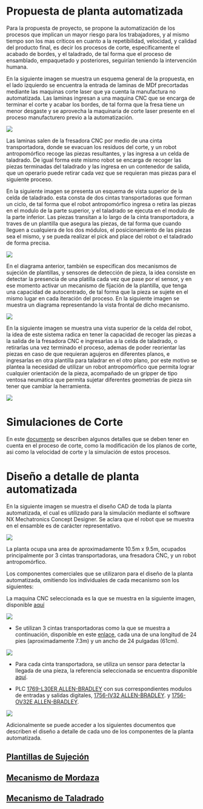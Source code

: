 # Propuesta de planta automatizada

Para la propuesta de proyecto, se propone la automatización de los procesos que implican un mayor riesgo para los trabajadores, y al mismo tiempo son los mas críticos en cuanto a la repetibilidad, velocidad, y calidad del producto final, es decir los procesos de corte, específicamente el acabado de bordes, y el taladrado, de tal forma que el proceso de ensamblado, empaquetado y posteriores, seguirían teniendo la intervención humana.

En la siguiente imagen se muestra un esquema general de la propuesta, en el lado izquierdo se encuentra la entrada de laminas de MDf precortadas mediante las maquinas corte laser que ya cuenta la manufactura no automatizada. Las laminas ingresan a una maquina CNC que se encarga de terminar el corte y acabar los bordes, de tal forma que la fresa tiene un menor desgaste y se aprovecha la maquinaria de corte laser presente en el proceso manufacturero previo a la automatización.



![](../images/esquemaPlantaAutomatizada.png)

Las laminas salen de la fresadora CNC por medio de una cinta transportadora, donde se evacuan los residuos del corte, y un robot antropomórfico recoge las piezas resultantes, y las ingresa a un celda de taladrado. De igual forma este mismo robot se encarga de recoger las piezas terminadas del taladrado y las ingresa en un contenedor de salida, que un operario puede retirar cada vez que se requieran mas piezas para el siguiente proceso.


En la siguiente imagen se presenta un esquema de vista superior de la celda de taladrado. esta consta de dos cintas transportadoras que forman un ciclo, de tal forma que el robot antropomórfico ingresa o retira las piezas en el modulo de la parte superior, y el taladrado se ejecuta en el modulo de la parte inferior. Las piezas transitan a lo largo de la cinta transportadora, a traves de un plantilla que asegura las piezas, de tal forma que cuando lleguen a cualquiera de los dos módulos, el posicionamiento de las piezas sea el mismo, y se pueda realizar el pick and place del robot o el taladrado de forma precisa.

![](../images/drillPlant.png)

En el diagrama anterior, también se especifican dos mecanismos de sujeción de plantillas, y sensores de detección de pieza, la idea consiste en detectar la presencia de una platilla cada vez que pase por el sensor, y en ese momento activar un mecanismo de fijación de la plantilla, que tenga una capacidad de autocentrado, de tal forma que la pieza se sujete en el mismo lugar en cada iteración del proceso. En la siguiente imagen se muestra un diagrama representando la vista frontal de dicho mecanismo.

![](../images/diagramaMordaza.png)

En la siguiente imagen se muestra una vista superior de la celda del robot, la idea de este sistema radica en tener la capacidad de recoger las piezas a la salida de la fresadora CNC e ingresarlas a la celda de taladrado, o retirarlas una vez terminado el proceso, ademas de poder reorientar las piezas en caso de que requieran agujeros en diferentes planos, e ingresarlas en otra plantilla para taladrar en el otro plano, por este motivo se plantea la necesidad de utilizar un robot antropomórfico que permita lograr cualquier orientación de la pieza, acompañado de un gripper de tipo ventosa neumática que permita sujetar diferentes geometrías de pieza sin tener que cambiar la herramienta.

![](../images/celdaRobot.png)


# Simulaciones de Corte

En este [documento](./PiezasYCortes.md) se describen algunos detalles que se deben tener en cuenta en el proceso de corte, como la modificación de los planos de corte, asi como la velocidad de corte y la simulación de estos procesos.

# Diseño a detalle de planta automatizada

En la siguiente imagen se muestra el diseño CAD de toda la planta automatizada, el cual es utilizado para la simulación mediante el software NX Mechatronics  Concept Designer. Se aclara que el robot que se muestra en el ensamble es de carácter representativo.

![](../images/assembly.png)

La planta ocupa una area de aproximadamente 10.5m x 9.5m, ocupados principalmente por 3 cintas transportadoras, una fresadora CNC, y un robot antropomórfico.

Los componentes comerciales que se utilizaron para el diseño de la planta automatizada, omitiendo los individuales de cada mecanismo son los siguientes:

La maquina CNC seleccionada es la que se muestra en la siguiente imagen, disponible [aquí](https://cntmotion.com/solutions/application/feed-through-parts-machining/)

![](../images/CNCMachine.png)

- Se utilizan 3 cintas transportadoras como la que se muestra a continuación, disponible en este [enlace](https://www.grainger.com/product/BESTFLEX-Powered-Roller-Conveyor-24-5YDF4?opr=PDPRRDSP&analytics=dsrrItems_5YDF3), cada una de una longitud de 24 pies (aproximadamente 7.3m) y un ancho de 24 pulgadas (61cm).

![](../images/conveyorMachine.png)

- Para cada cinta transportadora, se utiliza un sensor para detectar la llegada de una pieza, la referencia seleccionada se encuentra disponible [aquí](https://www.mcmaster.com/7674K812/).

- PLC [1769-L30ER ALLEN-BRADLEY](https://co.wiautomation.com/allen-bradley/plc-sistemas/compactlogix/1769L30ER?gclid=Cj0KCQjw7PCjBhDwARIsANo7CgmpGsCVsYg1hpT3X5nnFjPaax9bad99TBPo--CAxjIbJZAdXeUibbYaAoEbEALw_wcB) con sus correspondientes modulos de entradas y salidas digitales, [1756-IV32 ALLEN-BRADLEY](https://co.wiautomation.com/allen-bradley/modulos/controllogix/1756IV32). y [1756-OV32E ALLEN-BRADLEY](https://co.wiautomation.com/allen-bradley/modulos/controllogix/1756OV32E).

![](../images/plc.png)



Adicionalmente se puede acceder a los siguientes documentos que describen el diseño a detalle de cada uno de los componentes de la planta automatizada.


## [Plantillas de Sujeción](./Plantillas.md)
## [Mecanismo de Mordaza](MecanismoMordazaNeumatica.md)
## [Mecanismo de Taladrado](./MecanismosTaladrado.md)

